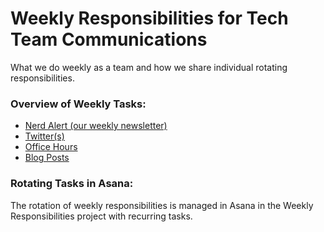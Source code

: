 
# Weekly Responsibilities for Tech Team Communications

What we do weekly as a team and how we share individual rotating responsibilities.

### Overview of Weekly Tasks:

- [Nerd Alert (our weekly newsletter)](/communications/newsletter/)
- [Twitter(s)](/communications/twitter.md)
- [Office Hours]()
- [Blog Posts](/communications/weekly-responsibilities.md)

### Rotating Tasks in Asana:

The rotation of weekly responsibilities is managed in Asana in the Weekly Responsibilities project with recurring tasks.


